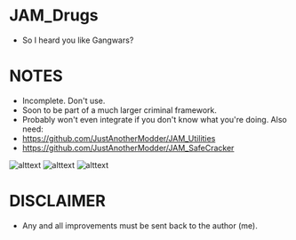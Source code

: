 # JAM_Drugs

- So I heard you like Gangwars?

# NOTES

- Incomplete. Don't use.
- Soon to be part of a much larger criminal framework.
- Probably won't even integrate if you don't know what you're doing. Also need:
- https://github.com/JustAnotherModder/JAM_Utilities
- https://github.com/JustAnotherModder/JAM_SafeCracker

![alttext](https://cdn.discordapp.com/attachments/441865498393575424/563655022156447744/unknown.png)
![alttext](https://i.imgur.com/2FvhMqS.jpg)
![alttext](https://cdn.discordapp.com/attachments/557161943572545537/564007253494202388/unknown.png)

# DISCLAIMER
- Any and all improvements must be sent back to the author (me).
